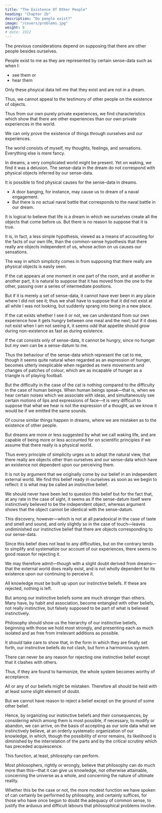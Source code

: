 ```yaml
---
title: "The Existence Of Other People"
heading: "Chapter 2b"
description: "Do people exist?"
image: "/covers/problems.jpg"
weight: 8
# date: 1912
---
```



The previous considerations depend on supposing that there are other people besides ourselves.
<!-- , they beg the very question at issue.  -->

People exist to me as they are represented by certain sense-data such as when I:
- see them or 
- hear them

Only these phsyical data tell me that they exist and are not in a dream. 

<!-- , and if I had no reason to believe that there were physical objects independent of my sense-data, I should have no reason to believe that other people exist except as part of my dream.  -->

Thus, we cannot appeal to the testimony of other people on the existence of objects. 

<!-- when we are trying to show that there must be objects independent of our own sense-data, , since this testimony itself consists of sense-data, and does not reveal other people's experiences unless our own sense-data are signs of things existing independently of us.  -->

Thus from our own purely private experiences, we find characteristics which show that there are other experiences than our own private experiences in the world.

We can only prove the existence of things through ourselves and our experiences. 

<!-- No logical absurdity results from the hypothesis that  -->

The world consists of myself, my thoughts, feelings, and sensations. Everything else is mere fancy. 

In dreams, a very complicated world might be present. Yet on waking, we find it was a delusion. The sense-data in the dream do not correspond with physical objects inferred by our sense-data. 

It is possible to find physical causes for the sense-data in dreams. 
- A door banging, for instance, may cause us to dream of a naval engagement. 
- But there is no actual naval battle that corresponds to the naval battle in our dream.


<!-- There is no logical impossibility in the supposition that the whole of -->

It is logical to believe that life is a dream in which we ourselves create all the objects that come before us. But there is no reason to suppose that it is true. 

It is, in fact, a less simple hypothesis, viewed as a means of accounting for the facts of our own life, than the common-sense hypothesis that there really are objects independent of us, whose action on us causes our sensations.

The way in which simplicity comes in from supposing that there really are physical objects is easily seen. 

If the cat appears at one moment in one part of the room, and at another in another part, it is natural to suppose that it has moved from the one to the other, passing over a series of intermediate positions. 

But if it is merely a set of sense-data, it cannot have ever been in any place where I did not see it; thus we shall have to suppose that it did not exist at all while I was not looking, but suddenly sprang into being in a new place.

If the cat exists whether I see it or not, we can understand from our own experience how it gets hungry between one meal and the next; but if it does not exist when I am not seeing it, it seems odd that appetite should grow during non-existence as fast as during existence. 

If the cat consists only of sense-data, it cannot be hungry, since no hunger but my own can be a sense-datum to me.

Thus the behaviour of the sense-data which represent the cat to me, though it seems quite natural when regarded as an expression of hunger, becomes utterly inexplicable when regarded as mere movements and changes of patches of colour, which are as incapable of hunger as a triangle is of playing football.

But the difficulty in the case of the cat is nothing compared to the difficulty in the case of human beings. When human beings speak—that is, when we hear certain noises which we associate with ideas, and simultaneously see certain motions of lips and expressions of face—it is very difficult to suppose that what we hear is not the expression of a thought, as we know it would be if we emitted the same sounds. 

Of course similar things happen in dreams, where we are mistaken as to the existence of other people. 

But dreams are more or less suggested by what we call waking life, and are capable of being more or less accounted for on scientific principles if we assume that there really is a physical world. 

Thus every principle of simplicity urges us to adopt the natural view, that there really are objects other than ourselves and our sense-data which have an existence not dependent upon our perceiving them.

It is not by argument that we originally come by our belief in an independent external world. We find this belief ready in ourselves as soon as we begin to reflect: it is what may be called an instinctive belief. 

We should never have been led to question this belief but for the fact that, at any rate in the case of sight, it seems as if the sense-datum itself were instinctively believed to be the independent object, whereas argument shows that the object cannot be identical with the sense-datum. 

This discovery, however—which is not at all paradoxical in the case of taste and smell and sound, and only slightly so in the case of touch—leaves undiminished our instinctive belief that there are objects corresponding to our sense-data. 

Since this belief does not lead to any difficulties, but on the contrary tends to simplify and systematize our account of our experiences, there seems no good reason for rejecting it. 

We may therefore admit—though with a slight doubt derived from dreams—that the external world does really exist, and is not wholly dependent for its existence upon our continuing to perceive it.

<!-- The argument which has led us to this conclusion is doubtless less strong than we could wish, but it is typical of many philosophical arguments, and it is therefore worth while to consider briefly its general character and validity.  -->

All knowledge must be built up upon our instinctive beliefs. If these are rejected, nothing is left. 

But among our instinctive beliefs some are much stronger than others. Many have, by habit and association, become entangled with other beliefs, not really instinctive, but falsely supposed to be part of what is believed instinctively.

Philosophy should show us the hierarchy of our instinctive beliefs, beginning with those we hold most strongly, and presenting each as much isolated and as free from irrelevant additions as possible. 

It should take care to show that, in the form in which they are finally set forth, our instinctive beliefs do not clash, but form a harmonious system. 

There can never be any reason for rejecting one instinctive belief except that it clashes with others. 

Thus, if they are found to harmonize, the whole system becomes worthy of acceptance.

All or any of our beliefs might be mistaken. Therefore all should be held with at least some slight element of doubt.

But we cannot have reason to reject a belief except on the ground of some other belief. 

Hence, by organizing our instinctive beliefs and their consequences, by considering which among them is most possible, if necessary, to modify or abandon, we can arrive, on the basis of accepting as our sole data what we instinctively believe, at an orderly systematic organization of our knowledge, in which, though the possibility of error remains, its likelihood is diminished by the interrelation of the parts and by the critical scrutiny which has preceded acquiescence.

This function, at least, philosophy can perform. 

Most philosophers, rightly or wrongly, believe that philosophy can do much more than this—that it can give us knowledge, not otherwise attainable, concerning the universe as a whole, and concerning the nature of ultimate reality. 

Whether this be the case or not, the more modest function we have spoken of can certainly be performed by philosophy, and certainly suffices, for those who have once begun to doubt the adequacy of common sense, to justify the arduous and difficult labours that philosophical problems involve.

